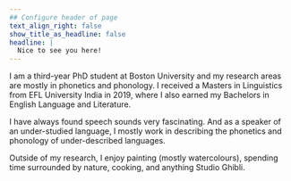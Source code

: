 ```yaml
---
## Configure header of page
text_align_right: false
show_title_as_headline: false
headline: |
  Nice to see you here!
---
```


<!-- this is a subheadline -->
I am a third-year PhD student at Boston University and my research areas are mostly in phonetics and phonology. I received a Masters in Linguistics from EFL University India in 2019, where I also earned my Bachelors in English Language and Literature. 

I have always found speech sounds very fascinating. And as a speaker of an under-studied language, I mostly work in describing the phonetics and phonology of under-described languages. 

Outside of my research, I enjoy painting (mostly watercolours), spending time surrounded by nature, cooking, and anything Studio Ghibli. 